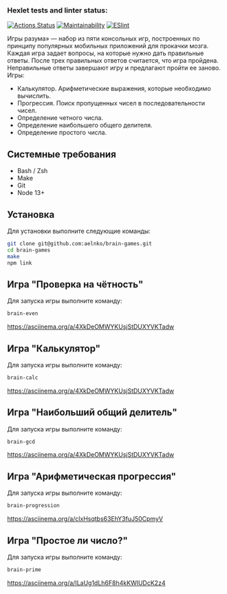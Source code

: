 ### Hexlet tests and linter status:
[![Actions Status](https://github.com/aelnko/frontend-project-lvl1/workflows/hexlet-check/badge.svg)](https://github.com/aelnko/frontend-project-lvl1/actions)
[![Maintainability](https://api.codeclimate.com/v1/badges/a99a88d28ad37a79dbf6/maintainability)](https://codeclimate.com/github/codeclimate/codeclimate/maintainability)
[![ESlint](https://github.com/aelnko/frontend-project-lvl1/actions/workflows/eslint.yml/badge.svg)](https://github.com/aelnko/frontend-project-lvl1/actions/workflows/eslint.yml)









Игры разума» — набор из пяти консольных игр, построенных по принципу популярных мобильных приложений для прокачки мозга. Каждая игра задает вопросы, на которые нужно дать правильные ответы. После трех правильных ответов считается, что игра пройдена. Неправильные ответы завершают игру и предлагают пройти ее заново. Игры:

- Калькулятор. Арифметические выражения, которые необходимо вычислить.
- Прогрессия. Поиск пропущенных чисел в последовательности чисел.
- Определение четного числа.
- Определение наибольшего общего делителя.
- Определение простого числа.

## Системные требования

 - Bash / Zsh
 - Make
 - Git
 - Node 13+

## Установка

Для установки выполните следующие команды:

```bash
git clone git@github.com:aelnko/brain-games.git
cd brain-games
make
npm link
```
## Игра "Проверка на чётность"

Для запуска игры выполните команду:

```bash
brain-even
```
https://asciinema.org/a/4XkDeOMWYKUsjStDUXYVKTadw
## Игра "Калькулятор"

Для запуска игры выполните команду:

```bash
brain-calc
```
https://asciinema.org/a/4XkDeOMWYKUsjStDUXYVKTadw
## Игра "Наибольший общий делитель"

Для запуска игры выполните команду:

```bash
brain-gcd
```
https://asciinema.org/a/4XkDeOMWYKUsjStDUXYVKTadw
## Игра "Арифметическая прогрессия"

Для запуска игры выполните команду:

```bash
brain-progression
```

https://asciinema.org/a/clxHsqtbs63EhY3fuJ50CpmyV
## Игра "Простое ли число?"

Для запуска игры выполните команду:

```bash
brain-prime
```
https://asciinema.org/a/ILaUg1dLh6F8h4kKWIUDcK2z4